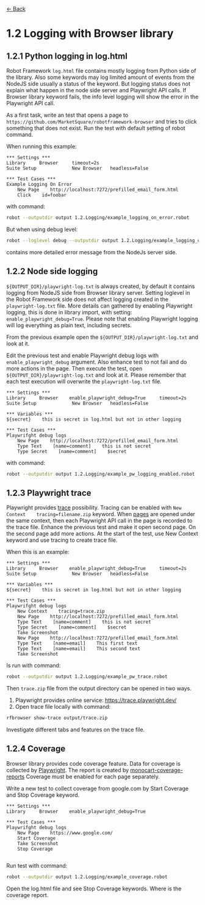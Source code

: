 [<- Back](/README.md)


# 1.2 Logging with Browser library

## 1.2.1 Python logging in log.html
Robot Framework `log.html` file contains mostly logging from Python side of the library. Also some keywords may
log limited amount of events from the NodeJS side usually a status of the keyword. But logging status does not
explain what happen in the node side server and Playwright API calls. If Browser library keyword fails, the
info level logging will show the error in the Playwright API call.


As a first task, write an test that opens a page to `https://github.com/MarketSquare/robotframework-browser`
and tries to click something that does not exist. Run the test with default setting of robot command.

When running this example:
```robotframework
*** Settings ***
Library     Browser     timeout=2s
Suite Setup             New Browser   headless=False

*** Test Cases ***
Example Logging On Error
    New Page    http://localhost:7272/prefilled_email_form.html
    Click    id=foobar

```
with command:
```bash
robot --outputdir output 1.2.Logging/example_logging_on_error.robot
```

But when using debug level:
```bash
robot --loglevel debug --outputdir output 1.2.Logging/example_logging_on_error.robot
```

contains more detailed error message from the NodeJs server side.

## 1.2.2 Node side logging
`${OUTPUT_DIR}/playwright-log.txt` is always created, by default it contains logging from NodeJS side from
Browser library server. Setting loglevel in the Robot Framework side does not affect logging created in the
`playwright-log.txt` file. More details can gathered by enabling Playwright logging, this is done in library import,
with  setting: `enable_playwright_debug=True`. Please note that enabling Playwright logging will log everything
as plain text, including secrets.

From the previous example open the `${OUTPUT_DIR}/playwright-log.txt` and look at it.

Edit the previous test and enable Playwright debug logs with `enable_playwright_debug`
argument. Also enhance test to not fail and do more actions in the page.
Then execute the test, open `${OUTPUT_DIR}/playwright-log.txt` and look at it.
Please remember that each test execution will overwrite the `playwright-log.txt` file.

```robotframework
*** Settings ***
Library     Browser    enable_playwright_debug=True     timeout=2s
Suite Setup             New Browser   headless=False

*** Variables ***
${secret}    this is secret in log.html but not in other logging

*** Test Cases ***
Playwrifght debug logs
    New Page    http://localhost:7272/prefilled_email_form.html
    Type Text    [name=comment]    this is not secret
    Type Secret    [name=comment]    $secret

```

with command:
```bash
robot --outputdir output 1.2.Logging/example_pw_logging_enabled.robot
```

## 1.2.3 Playwright trace

Playwright provides [trace](https://playwright.dev/docs/trace-viewer-intro) possibility. Tracing can be enabled
with `New Context    tracing=filename.zip` keyword. When
[pages](https://marketsquare.github.io/robotframework-browser/Browser.html#New%20Page) are opened under the same
context, then each Playwright API call in the page is recorded to the trace file. Enhance the previous test and
make it open second page. On the second page add more actions. At the start of the test, use New Context keyword
and use tracing to create trace file.

When this is an example:
```robotframework
*** Settings ***
Library     Browser    enable_playwright_debug=True     timeout=2s
Suite Setup             New Browser   headless=False

*** Variables ***
${secret}    this is secret in log.html but not in other logging

*** Test Cases ***
Playwrifght debug logs
    New Context    tracing=trace.zip
    New Page    http://localhost:7272/prefilled_email_form.html
    Type Text    [name=comment]    this is not secret
    Type Secret    [name=comment]    $secret
    Take Screenshot
    New Page    http://localhost:7272/prefilled_email_form.html
    Type Text    [name=email]    This first text
    Type Text    [name=email]    This second text
    Take Screenshot

```

Is run with command:
```bash
robot --outputdir output 1.2.Logging/example_pw_trace.robot
```

Then `trace.zip` file from the output directory can be opened in two ways.
1) Playwright provides online service: https://trace.playwright.dev/
2) Open trace file locally with command:
````bash
rfbrowser show-trace output/trace.zip
````
Investigate different tabs and features on the trace file.


## 1.2.4 Coverage

Browser library provides code coverage feature. Data for coverage is
collected by [Playwright](https://playwright.dev/docs/api/class-coverage).
The report is created by
[monocart-coverage-reports](https://www.npmjs.com/package/monocart-coverage-reports)
Coverage must be enabled for each page separately.

Write a new test to collect coverage from google.com by
Start Coverage and Stop Coverage keyword.


```robotframework
*** Settings ***
Library     Browser    enable_playwright_debug=True

*** Test Cases ***
Playwrifght debug logs
    New Page    https://www.google.com/
    Start Coverage
    Take Screenshot
    Stop Coverage


```

Run test with command:
```bash
robot --outputdir output 1.2.Logging/example_coverage.robot
```

Open the log.html file and see Stop Coverage keywords. Where is the
coverage report.
